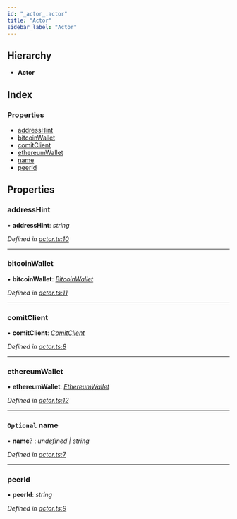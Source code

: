 ```yaml
---
id: "_actor_.actor"
title: "Actor"
sidebar_label: "Actor"
---
```


## Hierarchy

* **Actor**

## Index

### Properties

* [addressHint](_actor_.actor.md#addresshint)
* [bitcoinWallet](_actor_.actor.md#bitcoinwallet)
* [comitClient](_actor_.actor.md#comitclient)
* [ethereumWallet](_actor_.actor.md#ethereumwallet)
* [name](_actor_.actor.md#optional-name)
* [peerId](_actor_.actor.md#peerid)

## Properties

###  addressHint

• **addressHint**: *string*

*Defined in [actor.ts:10](https://github.com/comit-network/comit-js-sdk/blob/68ef370/src/actor.ts#L10)*

___

###  bitcoinWallet

• **bitcoinWallet**: *[BitcoinWallet](_bitcoinwallet_.bitcoinwallet.md)*

*Defined in [actor.ts:11](https://github.com/comit-network/comit-js-sdk/blob/68ef370/src/actor.ts#L11)*

___

###  comitClient

• **comitClient**: *[ComitClient](../classes/_comitclient_.comitclient.md)*

*Defined in [actor.ts:8](https://github.com/comit-network/comit-js-sdk/blob/68ef370/src/actor.ts#L8)*

___

###  ethereumWallet

• **ethereumWallet**: *[EthereumWallet](../classes/_ethereumwallet_.ethereumwallet.md)*

*Defined in [actor.ts:12](https://github.com/comit-network/comit-js-sdk/blob/68ef370/src/actor.ts#L12)*

___

### `Optional` name

• **name**? : *undefined | string*

*Defined in [actor.ts:7](https://github.com/comit-network/comit-js-sdk/blob/68ef370/src/actor.ts#L7)*

___

###  peerId

• **peerId**: *string*

*Defined in [actor.ts:9](https://github.com/comit-network/comit-js-sdk/blob/68ef370/src/actor.ts#L9)*
